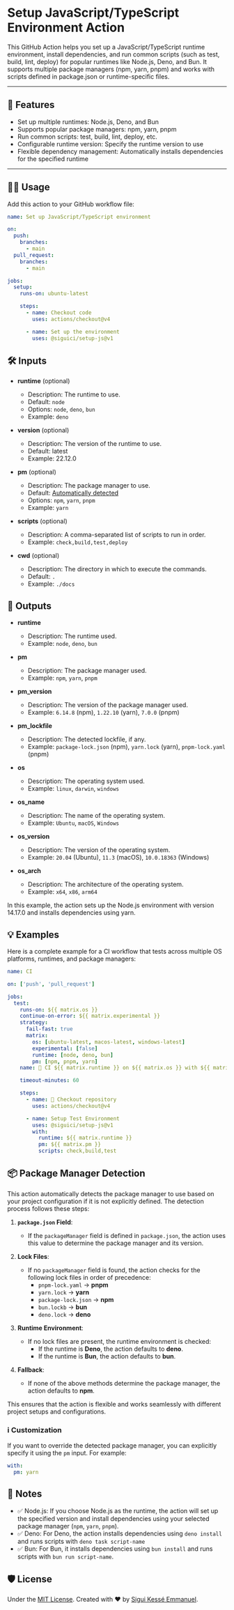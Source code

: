 # Setup JavaScript/TypeScript Environment Action

This GitHub Action helps you set up a JavaScript/TypeScript runtime environment,
install dependencies, and run common scripts (such as test, build, lint, deploy)
for popular runtimes like Node.js, Deno, and Bun.
It supports multiple package managers (npm, yarn, pnpm)
and works with scripts defined in package.json or runtime-specific files.

---

## 🚀 Features

- Set up multiple runtimes: Node.js, Deno, and Bun
- Supports popular package managers: npm, yarn, pnpm
- Run common scripts: test, build, lint, deploy, etc.
- Configurable runtime version: Specify the runtime version to use
- Flexible dependency management: Automatically installs dependencies
for the specified runtime

---

## 🧑‍💻 Usage

Add this action to your GitHub workflow file:

```yaml
name: Set up JavaScript/TypeScript environment

on:
  push:
    branches:
      - main
  pull_request:
    branches:
      - main

jobs:
  setup:
    runs-on: ubuntu-latest

    steps:
      - name: Checkout code
        uses: actions/checkout@v4

      - name: Set up the environment
        uses: @siguici/setup-js@v1
```

## 🛠️ Inputs

- **runtime** (optional)

  - Description: The runtime to use.
  - Default: `node`
  - Options: `node`, `deno`, `bun`
  - Example: `deno`

- **version** (optional)

  - Description: The version of the runtime to use.
  - Default: latest
  - Example: 22.12.0

- **pm** (optional)

  - Description: The package manager to use.
  - Default: [Automatically detected](#-package-manager-detection)
  - Options: `npm`, `yarn`, `pnpm`
  - Example: `yarn`

- **scripts** (optional)

  - Description: A comma-separated list of scripts to run in order.
  - Example: `check,build,test,deploy`

- **cwd** (optional)

  - Description: The directory in which to execute the commands.
  - Default: `.`
  - Example: `./docs`

## 🚚 Outputs

- **runtime**
  - Description: The runtime used.
  - Example: `node`, `deno`, `bun`

- **pm**
  - Description: The package manager used.
  - Example: `npm`, `yarn`, `pnpm`

- **pm_version**
  - Description: The version of the package manager used.
  - Example: `6.14.8` (npm), `1.22.10` (yarn), `7.0.0` (pnpm)

- **pm_lockfile**
  - Description: The detected lockfile, if any.
  - Example: `package-lock.json` (npm), `yarn.lock` (yarn), `pnpm-lock.yaml` (pnpm)

- **os**
  - Description: The operating system used.
  - Example: `linux`, `darwin`, `windows`

- **os_name**
  - Description: The name of the operating system.
  - Example: `Ubuntu`, `macOS`, `Windows`

- **os_version**
  - Description: The version of the operating system.
  - Example: `20.04` (Ubuntu), `11.3` (macOS), `10.0.18363` (Windows)

- **os_arch**
  - Description: The architecture of the operating system.
  - Example: `x64`, `x86`, `arm64`

In this example, the action sets up the Node.js environment with version 14.17.0
and installs dependencies using yarn.

## 💡 Examples

Here is a complete example for a CI workflow that tests across multiple OS platforms,
runtimes, and package managers:

```yaml
name: CI

on: ['push', 'pull_request']

jobs:
  test:
    runs-on: ${{ matrix.os }}
    continue-on-error: ${{ matrix.experimental }}
    strategy:
      fail-fast: true
      matrix:
        os: [ubuntu-latest, macos-latest, windows-latest]
        experimental: [false]
        runtime: [node, deno, bun]
        pm: [npm, pnpm, yarn]
    name: 👷 CI ${{ matrix.runtime }} on ${{ matrix.os }} with ${{ matrix.pm }}

    timeout-minutes: 60

    steps:
      - name: 🚚 Checkout repository
        uses: actions/checkout@v4

      - name: Setup Test Environment
        uses: @siguici/setup-js@v1
        with:
          runtime: ${{ matrix.runtime }}
          pm: ${{ matrix.pm }}
          scripts: check,build,test
```

## 📦 Package Manager Detection

This action automatically detects the package manager to use
based on your project configuration if it is not explicitly defined.
The detection process follows these steps:

1. **`package.json` Field**:
   - If the `packageManager` field is defined in `package.json`,
   the action uses this value to determine the package manager and its version.

2. **Lock Files**:
   - If no `packageManager` field is found,
   the action checks for the following lock files in order of precedence:
     - `pnpm-lock.yaml` → **pnpm**
     - `yarn.lock` → **yarn**
     - `package-lock.json` → **npm**
     - `bun.lockb` → **bun**
     - `deno.lock` → **deno**

3. **Runtime Environment**:
   - If no lock files are present, the runtime environment is checked:
     - If the runtime is **Deno**, the action defaults to **deno**.
     - If the runtime is **Bun**, the action defaults to **bun**.

4. **Fallback**:
   - If none of the above methods determine the package manager,
   the action defaults to **npm**.

This ensures that the action is flexible and works seamlessly
with different project setups and configurations.

### ℹ️ Customization

If you want to override the detected package manager,
you can explicitly specify it using the `pm` input.
For example:

```yaml
with:
  pm: yarn
```

## 📖 Notes

- ✅ Node.js: If you choose Node.js as the runtime,
the action will set up the specified version and install dependencies
using your selected package manager (`npm`, `yarn`, `pnpm`).
- ✅ Deno: For Deno, the action installs dependencies using `deno install`
and runs scripts with `deno task script-name`
- ✅ Bun: For Bun, it installs dependencies using `bun install`
and runs scripts with `bun run script-name`.

## 🛡️ License

Under the [MIT License](./LICENSE.md).
Created with ❤️ by [Sigui Kessé Emmanuel](https://github.com/siguici).

